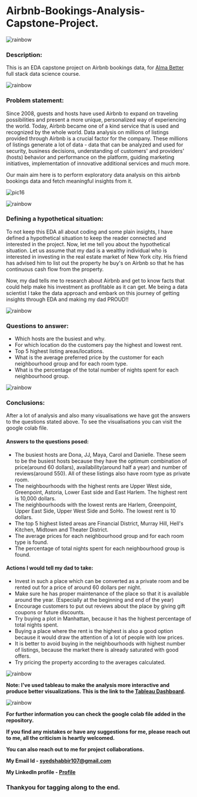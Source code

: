 # Airbnb-Bookings-Analysis-Capstone-Project.

![rainbow](https://user-images.githubusercontent.com/85065799/204543278-26c507b6-400a-42e0-852f-2e09362f6e12.png)

### Description: 

This is an EDA capstone project on Airbnb bookings data, for [Alma Better](https://www.almabetter.com/) full stack data science course.

![rainbow](https://user-images.githubusercontent.com/85065799/204543278-26c507b6-400a-42e0-852f-2e09362f6e12.png)

### Problem statement:

Since 2008, guests and hosts have used Airbnb to expand on traveling possibilities and present a more unique, personalized way of experiencing the world. Today, Airbnb became one of a kind service that is used and recognized by the whole world. Data analysis on millions of listings provided through Airbnb is a crucial factor for the company. These millions of listings generate a lot of data - data that can be analyzed and used for security, business decisions, understanding of customers' and providers' (hosts) behavior and performance on the platform, guiding marketing initiatives, implementation of innovative additional services and much more.

Our main aim here is to perform exploratory data analysis on this airbnb bookings data and fetch meaningful insights from it.

![pic16](https://user-images.githubusercontent.com/85065799/200626854-12add7b0-9584-457a-b7d0-0b386c51e60c.jpg)

![rainbow](https://user-images.githubusercontent.com/85065799/204543278-26c507b6-400a-42e0-852f-2e09362f6e12.png)

### Defining a hypothetical situation:

To not keep this EDA all about coding and some plain insights, I have defined a hypothetical situation to keep the reader connected and interested in the project.
Now, let me tell you about the hypothetical situation. Let us assume that my dad is a wealthy individual who is interested in investing in the real estate market of New York city. His friend has advised him to list out the property he buy's on Airbnb so that he has continuous cash flow from the property.

Now, my dad tells me to research about Airbnb and get to know facts that could help make his investment as profitable as it can get. Me being a data scientist I take the data approach and embark on this journey of getting insights through EDA and making my dad PROUD!!

![rainbow](https://user-images.githubusercontent.com/85065799/204543278-26c507b6-400a-42e0-852f-2e09362f6e12.png)

### Questions to answer:
* Which hosts are the busiest and why.
* For which location do the customers pay the highest and lowest rent.
* Top 5 highest listing areas/locations.
* What is the average preferred price by the customer for each neighbourhood group and for each room type.
* What is the percentage of the total number of nights spent for each neighbourhood group.

![rainbow](https://user-images.githubusercontent.com/85065799/204543278-26c507b6-400a-42e0-852f-2e09362f6e12.png)

### Conclusions: 

After a lot of analysis and also many visualisations we have got the answers to the questions stated above. To see the visualisations you can visit the google colab file.

#### Answers to the questions posed:
   * The busiest hosts are Dona, JJ, Maya, Carol and Danielle. These seem to be the busiest hosts because they have the optimum combination of price(around 60 dollars), availability(around half a year) and number of reviews(around 550). All of these listings also have room type as private room.
   * The neighbourhoods with the highest rents are Upper West side,  Greenpoint, Astoria, Lower East side and East Harlem. The highest rent is 10,000 dollars.
   * The neighbourhoods with the lowest rents are Harlem, Greenpoint, Upper East Side, Upper West Side and SoHo. The lowest rent is 10 dollars.
   * The top 5 highest listed areas are Financial District, Murray Hill, Hell's Kitchen, Midtown and Theater District.
   * The average prices for each neighbourhood group and for each room type is found.
   * The percentage of total nights spent for each neighbourhood group is found.
             
#### Actions I would tell my dad to take:
   * Invest in such a place which can be converted as a private room and be rented out for a price of around 60 dollars per night.
   * Make sure he has proper maintenance of the place so that it is available around the year. (Especially at the beginning and end of the year)
   * Encourage customers to put out reviews about the place by giving gift coupons or future discounts.
   * Try buying a plot in Manhattan, because it has the highest percentage of total nights spent.
   * Buying a place where the rent is the highest is also a good option because it would draw the attention of a lot of people with low prices.
   * It is better to avoid buying in the neighbourhoods with highest number of listings, because the market there is already saturated with good offers.
   * Try pricing the property according to the averages calculated.
    
![rainbow](https://user-images.githubusercontent.com/85065799/204543278-26c507b6-400a-42e0-852f-2e09362f6e12.png)

<b>Note: I've used tableau to make the analysis more interactive and produce better visualizations. This is the link to the [Tableau Dashboard](https://public.tableau.com/app/profile/syed.adnan.s/viz/Airbnbbookingsanalysiscapstoneproject_/Airbnbanalysis_). </b>

![rainbow](https://user-images.githubusercontent.com/85065799/204543278-26c507b6-400a-42e0-852f-2e09362f6e12.png)

<b> For further information you can check the google colab file added in the repository. 

If you find any mistakes or have any suggestions for me, please reach out to me, all the criticism is heartly welcomed.

You can also reach out to me for project collaborations.

My Email Id - <u>syedshabbir107@gmail.com</u>

My LinkedIn profile - [Profile](https://www.linkedin.com/in/syed-adnan-s-2b899b228/)</b>

### Thankyou for tagging along to the end.
